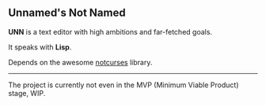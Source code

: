 ## Unnamed's Not Named

**UNN** is a text editor with high ambitions and far-fetched goals.

It speaks with **Lisp**.

Depends on the awesome [notcurses](https://github.com/dankamongmen/notcurses) library.

---

The project is currently not even in the MVP (Minimum Viable Product) stage, WIP.